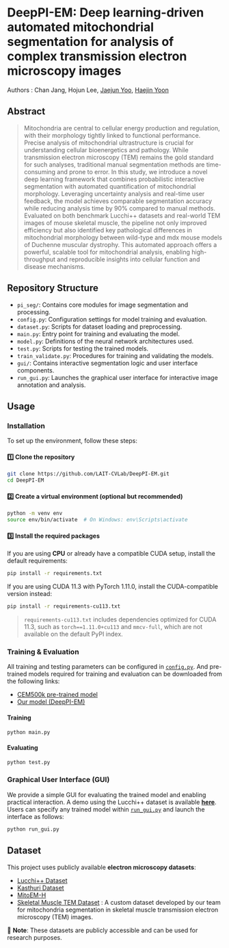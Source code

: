 # DeepPI-EM: Deep learning-driven automated mitochondrial segmentation for analysis of complex transmission electron microscopy images
Authors : Chan Jang, Hojun Lee, [Jaejun Yoo](https://scholar.google.co.kr/citations?hl=en&user=7NBlQw4AAAAJ), [Haejin Yoon](https://scholar.google.co.kr/citations?user=1paFUdEAAAAJ&hl=en&oi=ao)

## Abstract
> Mitochondria are central to cellular energy production and regulation, with their morphology tightly linked to functional performance. Precise analysis of mitochondrial ultrastructure is crucial for understanding cellular bioenergetics and pathology. While transmission electron microscopy (TEM) remains the gold standard for such analyses, traditional manual segmentation methods are time-consuming and prone to error. In this study, we introduce a novel deep learning framework that combines probabilistic interactive segmentation with automated quantification of mitochondrial morphology. Leveraging uncertainty analysis and real-time user feedback, the model achieves comparable segmentation accuracy while reducing analysis time by 90% compared to manual methods. Evaluated on both benchmark Lucchi++ datasets and real-world TEM images of mouse skeletal muscle, the pipeline not only improved efficiency but also identified key pathological differences in mitochondrial morphology between wild-type and mdx mouse models of Duchenne muscular dystrophy. This automated approach offers a powerful, scalable tool for mitochondrial analysis, enabling high-throughput and reproducible insights into cellular function and disease mechanisms.

## Repository Structure

- `pi_seg/`: Contains core modules for image segmentation and processing.
- `config.py`: Configuration settings for model training and evaluation.
- `dataset.py`: Scripts for dataset loading and preprocessing.
- `main.py`: Entry point for training and evaluating the model.
- `model.py`: Definitions of the neural network architectures used.
- `test.py`: Scripts for testing the trained models.
- `train_validate.py`: Procedures for training and validating the models.
- `gui/`: Contains interactive segmentation logic and user interface components.
- `run_gui.py`: Launches the graphical user interface for interactive image annotation and analysis.

## Usage
### Installation

To set up the environment, follow these steps:

#### 1️⃣ Clone the repository

```bash
git clone https://github.com/LAIT-CVLab/DeepPI-EM.git
cd DeepPI-EM
```

#### 2️⃣ Create a virtual environment (optional but recommended)
```bash
python -m venv env
source env/bin/activate  # On Windows: env\Scripts\activate
```

#### 3️⃣ Install the required packages
If you are using **CPU** or already have a compatible CUDA setup, install the default requirements:

```bash
pip install -r requirements.txt
```

If you are using CUDA 11.3 with PyTorch 1.11.0, install the CUDA-compatible version instead:
```bash
pip install -r requirements-cu113.txt
```
> `requirements-cu113.txt` includes dependencies optimized for CUDA 11.3, such as `torch==1.11.0+cu113` and `mmcv-full`, which are not available on the default PyPI index.


### Training & Evaluation
All training and testing parameters can be configured in [`config.py`](config.py). And pre-trained models required for training and evaluation can be downloaded from the following links:
  - [CEM500k pre-trained model](https://github.com/volume-em/cem-dataset)
  - [Our model (DeepPI-EM)](https://drive.google.com/drive/folders/1n2ZqbJEHPyMB_6a6OTBBACt5Jct2PZJc?usp=sharing)

#### Training
```bash
python main.py
```

#### Evaluating
```bash
python test.py
```


### Graphical User Interface (GUI)
We provide a simple GUI for evaluating the trained model and enabling practical interaction. A demo using the Lucchi++ dataset is available **[here](https://cb9b933d2d2ff309bf.gradio.live)**.
Users can specify any trained model within [`run_gui.py`](run_gui.py) and launch the interface as follows:
```bash
python run_gui.py
```

## Dataset

This project uses publicly available **electron microscopy datasets**:
- [Lucchi++ Dataset](https://casser.io/connectomics/)
- [Kasthuri Dataset](https://casser.io/connectomics/)
- [MitoEM-H](https://mitoem.grand-challenge.org/)
- [Skeletal Muscle TEM Dataset](https://drive.google.com/drive/folders/1n2ZqbJEHPyMB_6a6OTBBACt5Jct2PZJc?usp=sharing)
  : A custom dataset developed by our team for mitochondria segmentation in skeletal muscle transmission electron microscopy (TEM) images.  

📌 **Note**: These datasets are publicly accessible and can be used for research purposes.  
